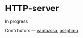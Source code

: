 # HTTP-server

In progress

Contributors — [vambassa](https://github.com/Vambassa), [aseptimu](https://github.com/aseptimu)
